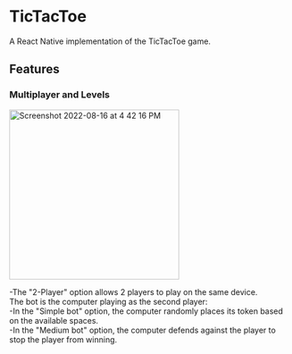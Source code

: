 # TicTacToe
A React Native implementation of the TicTacToe game. 

## Features

### Multiplayer and Levels

<img width="304" alt="Screenshot 2022-08-16 at 4 42 16 PM" src="https://user-images.githubusercontent.com/63542508/184866636-c138ebd4-7a2c-4209-b292-   79683bd72ef1.png">

-The "2-Player" option allows 2 players to play on the same device.  
The bot is the computer playing as the second player:  
-In the "Simple bot" option, the computer randomly places its token based on the available spaces.   
-In the "Medium bot" option, the computer defends against the player to stop the player from winning.   
